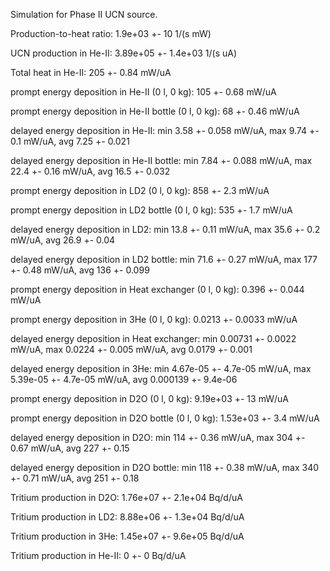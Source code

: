 Simulation for Phase II UCN source.

Production-to-heat ratio:
1.9e+03 +- 10 1/(s mW)

UCN production in He-II:
3.89e+05 +- 1.4e+03 1/(s uA)

Total heat in He-II:
205 +- 0.84 mW/uA

prompt energy deposition in He-II (0 l, 0 kg):
105 +- 0.68 mW/uA

prompt energy deposition in He-II bottle (0 l, 0 kg):
68 +- 0.46 mW/uA

delayed energy deposition in He-II:
min 3.58 +- 0.058 mW/uA, max 9.74 +- 0.1 mW/uA, avg 7.25 +- 0.021

delayed energy deposition in He-II bottle:
min 7.84 +- 0.088 mW/uA, max 22.4 +- 0.16 mW/uA, avg 16.5 +- 0.032

prompt energy deposition in LD2 (0 l, 0 kg):
858 +- 2.3 mW/uA

prompt energy deposition in LD2 bottle (0 l, 0 kg):
535 +- 1.7 mW/uA

delayed energy deposition in LD2:
min 13.8 +- 0.11 mW/uA, max 35.6 +- 0.2 mW/uA, avg 26.9 +- 0.04

delayed energy deposition in LD2 bottle:
min 71.6 +- 0.27 mW/uA, max 177 +- 0.48 mW/uA, avg 136 +- 0.099

prompt energy deposition in Heat exchanger (0 l, 0 kg):
0.396 +- 0.044 mW/uA

prompt energy deposition in 3He (0 l, 0 kg):
0.0213 +- 0.0033 mW/uA

delayed energy deposition in Heat exchanger:
min 0.00731 +- 0.0022 mW/uA, max 0.0224 +- 0.005 mW/uA, avg 0.0179 +- 0.001

delayed energy deposition in 3He:
min 4.67e-05 +- 4.7e-05 mW/uA, max 5.39e-05 +- 4.7e-05 mW/uA, avg 0.000139 +- 9.4e-06

prompt energy deposition in D2O (0 l, 0 kg):
9.19e+03 +- 13 mW/uA

prompt energy deposition in D2O bottle (0 l, 0 kg):
1.53e+03 +- 3.4 mW/uA

delayed energy deposition in D2O:
min 114 +- 0.36 mW/uA, max 304 +- 0.67 mW/uA, avg 227 +- 0.15

delayed energy deposition in D2O bottle:
min 118 +- 0.38 mW/uA, max 340 +- 0.71 mW/uA, avg 251 +- 0.18

Tritium production in D2O:
1.76e+07 +- 2.1e+04 Bq/d/uA

Tritium production in LD2:
8.88e+06 +- 1.3e+04 Bq/d/uA

Tritium production in 3He:
1.45e+07 +- 9.6e+05 Bq/d/uA

Tritium production in He-II:
0 +- 0 Bq/d/uA

